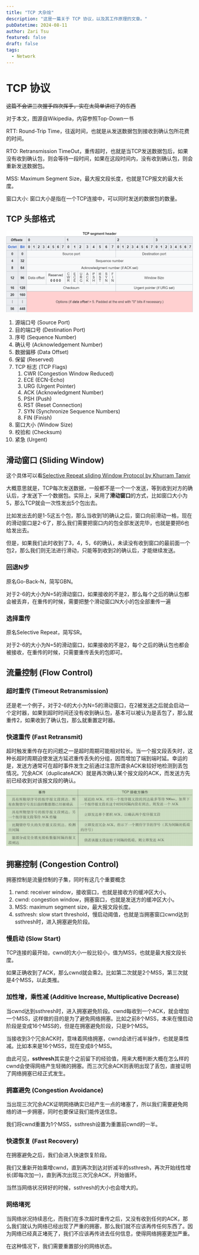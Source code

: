 ```yaml
---
title: "TCP 大杂烩"
description: "这是一篇关于 TCP 协议，以及其工作原理的文章。"
pubDatetime: 2024-08-11
author: Zari Tsu
featured: false
draft: false
tags:
  - Network
---
```


# TCP 协议

~~这篇不会讲三次握手四次挥手，实在太简单讲烂了的东西~~

对于本文，图源自Wikipedia，内容参照Top-Down一书

RTT: Round-Trip Time，往返时间，也就是从发送数据包到接收到确认包所花费的时间。

RTO: Retransmission TimeOut，重传超时，也就是当TCP发送数据包后，如果没有收到确认包，则会等待一段时间，如果在这段时间内，没有收到确认包，则会重新发送数据包。

MSS: Maximum Segment Size，最大报文段长度，也就是TCP报文的最大长度。

窗口大小: 窗口大小是指在一个TCP连接中，可以同时发送的数据包的数量。

## TCP 头部格式

![alt text](../../assets/images/tcp-segment-header.png)

1. 源端口号 (Source Port)
2. 目的端口号 (Destination Port)
3. 序号 (Sequence Number)
4. 确认号 (Acknowledgement Number)
5. 数据偏移 (Data Offset)
6. 保留 (Reserved)
7. TCP 标志 (TCP Flags)
   1. CWR (Congestion Window Reduced)
   2. ECE (ECN-Echo)
   3.  URG (Urgent Pointer)
   4.  ACK (Acknowledgment Number)
   5.  PSH (Push)
   6.  RST (Reset Connection)
   7.  SYN (Synchronize Sequence Numbers)
   8.  FIN (Finish)
8.  窗口大小 (Window Size)
9.  校验和 (Checksum)
10. 紧急 (Urgent)

## 滑动窗口 (Sliding Window)

这个具体可以看[Selective Repeat sliding Window Protocol by Khurram Tanvir](https://www.youtube.com/watch?v=Cs8tR8A9jm8)

大概意思就是，TCP每次发送数据，一般都不是一个一个发送，等到收到对方的确认后，才发送下一个数据包。实际上，采用了**滑动窗口**的方式，比如窗口大小为5，那么TCP就会一次性发出5个包出去。

比如发出去的是1-5这五个包，那么当收到1的确认之后，窗口向前滑动一格，现在的滑动窗口是2-6了，那么我们需要把窗口内的包全部发送完毕，也就是要把6也给发出去。

但是，如果我们此时收到了3，4，5，6的确认，未读没有收到窗口的最前面一个包2，那么我们则无法进行滑动，只能等到收到2的确认后，才能继续发送。

### 回退N步

原名Go-Back-N，简写GBN。

对于2-6的大小为N=5的滑动窗口，如果接收的不是2，那么每个之后的确认包都会被丢弃，在重传的时候，需要把整个滑动窗口N大小的包全部重传一遍

### 选择重传

原名Selective Repeat，简写SR。

对于2-6的大小为N=5的滑动窗口，如果接收的不是2，每个之后的确认包也都会被接收，在重传的时候，只需要重传丢失的包即可。

## 流量控制 (Flow Control)

### 超时重传 (Timeout Retransmission)

还是老一个例子，对于2-6的大小为N=5的滑动窗口，在2被发送之后就会启动一个定时器，如果到超时时间还没有收到确认包，基本可以被认为是丢包了，那么就重传2，如果收到了确认包，那么就重置定时器。

### 快速重传 (Fast Retransmit)

超时触发重传存在的问题之一是超时周期可能相对较长。当一个报文段丢失时，这种长超时周期迫使发送方延迟重传丢失的分组，因而增加了端到端时延。幸运的是，发送方通常可在超时事件发生之前通过注意所谓余ACK来较好地检测到丢包情况。冗余ACK（duplicateACK）就是再次确认某个报文段的ACK，而发送方先前已经收到对该报文段的确认。

![alt text](../../assets/images/duplicate-ack.png)

## 拥塞控制 (Congestion Control)

拥塞控制是流量控制的子集，同时有这几个重要概念

1. rwnd: receiver window，接收窗口，也就是接收方的缓冲区大小。
2. cwnd: congestion window，拥塞窗口，也就是发送方的缓冲区大小。
3. MSS: maximum segment size，最大报文段长度。
4. ssthresh: slow start threshold，慢启动阈值，也就是当拥塞窗口cwnd达到ssthresh时，进入拥塞避免阶段。

### 慢启动 (Slow Start)

TCP连接的最开始，cwnd的大小一般比较小，值为MSS，也就是最大报文段长度。

如果正确收到了ACK，那么cwnd就会乘2。比如第二次就是2个MSS，第三次就是4个MSS，以此类推。

### 加性增，乘性减 (Additive Increase, Multiplicative Decrease)

当cwnd达到ssthresh时，进入拥塞避免阶段。cwnd每收到一个ACK，就会增加一个MSS，这样做的目的是为了避免网络拥塞。比如之前8个MSS，本来在慢启动阶段是变成16个MSS的，但是在拥塞避免阶段，只是9个MSS。

当接收到3个冗余ACK时，意味着网络拥塞，cwnd会进行减半操作，也就是乘性减。比如本来是16个MSS，现在变成8个MSS。

由此可见，**ssthresh**其实是个之前留下的经验值，用来大概判断大概在怎么样的cwnd会使得网络产生轻微的拥塞。而三次冗余ACK则表明出现了丢包，直接证明了网络拥塞已经正式发生。

### 拥塞避免 (Congestion Avoidance)

当出现三次冗余ACK证明网络确实已经产生一点的堵塞了，所以我们需要避免网络的进一步拥塞，同时也要保证我们能传送信息。

我们将cwnd重置为1个MSS，ssthresh设置为重置前cwnd的一半。

### 快速恢复 (Fast Recovery)

在拥塞避免之后，我们会进入快速恢复阶段。

我们又重新开始乘增cwnd，直到再次到达对折减半的ssthresh，再次开始线性增长(即每次加一)，直到再次出现三次冗余ACK，开始循环。

当然当网络状况转好的时候，ssthresh的大小也会增大的。

### 网络堵死

当网络状况持续恶化，而我们在多次超时重传之后，又没有收到任何的ACK，那么我们就认为网络已经出现了严重的拥塞，那么我们就不应该再传任何东西了。因为网络已经真正堵死了，我们不应该再传进去任何信息，使得网络拥塞更加严重。

在这种情况下，我们需要重置部分的网络状态。
